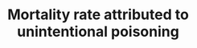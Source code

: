 ---
actual_indicator_available: Crude and age-adjusted rates of death due to unintentional
  poisoning
actual_indicator_available_description: Crude and age-adjusted rate of deaths per
  year due to suicide expressed per 100,000 population
comments_and_limitations: Rates were generated by CDC Wonder using the Underlying
  Cause of Death mortality files. Rates were selected based on the Injury Intent and
  Mechanism list with mechanism set to 'Poisoning'
data_non_statistical: false
date_metadata_updated: December, 2017
date_of_national_source_publication: December, 2016
goal_meta_link: http://unstats.un.org/sdgs/files/metadata-compilation/Metadata-Goal-3.pdf
goal_meta_link_page: 35
graph: longitudinal
graph_status_notes: Graphed
graph_title: US crude rate of death due to unintentional poisoning
graph_type: line
graph_type_description: Line graph
has_metadata: false
indicator: 3.9.3
indicator_name: Mortality rate attributed to unintentional poisoning
indicator_variable: crude_rate
layout: indicator
periodicity: Annual
permalink: /3-9-3/
published: true
reporting_status: complete
sdg_goal: 3
source_active_1: true
source_agency_staff_email_1: ambranum@cdc.gov
source_agency_staff_name_1: Mortality Statistics Branch, Division of Vital Statistics,
  National Center for Health Statistics
source_agency_survey_dataset_1: National Center for Health Statistics, Underlying
  Cause of Death File
source_notes_1: null
source_title: null
source_url: http://wonder.cdc.gov/ucd-icd10.html; http://www.cdc.gov/nchs/data_access/vitalstatsonline.htm
target: By 2030, substantially reduce the number of deaths and illnesses from hazardous
  chemicals and air, water and soil pollution and contamination.
target_id: '3.9'
time_period: 1999-2015
title: Mortality rate attributed to unintentional poisoning
un_custodial_agency: 'WHO (Partnering Agencies: UNEP)'
un_designated_tier: '2'
us_method_of_computation: Number of deaths attributable to unintentional poisoning
  (ICD 10 code X40-X49) divided by the population and expressed per 100,000 population.
  Rates are age-adjusted using the direct method of applying age-specific death rates
  to the U.S. standard population distribution. See http://wonder.cdc.gov/wonder/help/ucd.html#Age-Adjusted
  Rates for more detail.
variable_description: null
variable_notes: null
---